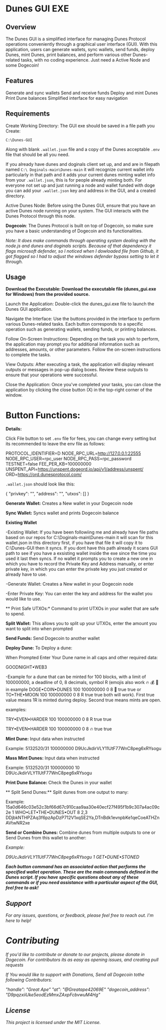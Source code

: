 # Dunes GUI EXE

## Overview
The Dunes GUI is a simplified interface for managing Dunes Protocol operations conveniently through a graphical user interface (GUI). With this application, users can generate wallets, sync wallets, send funds, deploy Dunes, mint Dunes, print balances, and perform various other Dunes-related tasks, with no coding experience. Just need a Active Node and some Dogecoin!

## Features
Generate and sync wallets
Send and receive funds
Deploy and mint Dunes
Print Dune balances
Simplified interface for easy navigation

## Requirements
Create Working Directory: The GUI exe should be saved in a file path you Create:
 
`C:\Dunes-GUI`

Along with blank `.wallet.json` file and a copy of the Dunes acceptable  `.env` file that should be all you need.

If you already have dunes and doginals client set up, and and are in filepath named `C:\ Doginals-main\Dunes-main` it will recognize current wallet info particularly in that path and it adds your current dunes minting wallet info from your `.wallet.json`, this is for people already minting both. For everyone not set up and just running a node and wallet funded with doge you can add your `.wallet.json` key and address in the GUI, and a created directory.

Active Dunes Node: Before using the Dunes GUI, ensure that you have an active Dunes node running on your system. The GUI interacts with the Dunes Protocol through this node.

**Dogecoin**: The Dunes Protocol is built on top of Dogecoin, so make sure you have a basic understanding of Dogecoin and its functionalities.

*Note: It does make commands through operating system dealing with the node.js and dunes and doginals scripts. Because of that dependency it flags microsoft defender, so I noticed when I dowloaded file from Github, it got flagged so I had to adjust the windows defender bypass setting to let it through.*

## Usage
**Download the Executable: Download the executable file (dunes_gui.exe for Windows) from the provided source.**

Launch the Application: Double-click the dunes_gui.exe file to launch the Dunes GUI application.

Navigate the Interface: Use the buttons provided in the interface to perform various Dunes-related tasks. Each button corresponds to a specific operation such as generating wallets, sending funds, or printing balances.

Follow On-Screen Instructions: Depending on the task you wish to perform, the application may prompt you for additional information such as addresses, amounts, or other parameters. Follow the on-screen instructions to complete the tasks.

View Outputs: After executing a task, the application will display relevant outputs or messages in pop-up dialog boxes. Review these outputs to ensure that your operations were successful.

Close the Application: Once you've completed your tasks, you can close the application by clicking the close button (X) in the top-right corner of the window.

# Button Functions:

**Details:**

Click File button to set `.env` file for fees, you can change every setting but its recommended to leave the env file as follows:

PROTOCOL_IDENTIFIER=D
NODE_RPC_URL=http://127.0.0.1:22555
NODE_RPC_USER=rpc_user
NODE_RPC_PASS=rpc_password
TESTNET=false
FEE_PER_KB=100000000
UNSPENT_API=https://unspent.dogeord.io/api/v1/address/unspent/
ORD=https://ord.dunesprotocol.com/

`.wallet.json` should look like this:

{
  "privkey": "",
  "address": "",
  "utxos": []
}

**Generate Wallet:**
Creates a New wallet in your Dogecoin node

**Sync Wallet:**
Syncs wallet and prints Dogecoin balance

**Existing Wallet**

-Existing Wallet: If you have been followiing me and already have file paths based on our repos for C:\Doginals-main\Dunes-main it will scan for this wallet.json in this directory first, if you have that file it will copy it to C:\Dunes-GUI then it syncs. If you dont have this path already it scans GUI path to see if you have a exsisting wallet inside the exe since the time you used it last then syncs. If no wallet it prompts you to create a new one in which you have to record the Private Key and Address manually, or enter private key, in which you can enter the private key you just created or already have to use.

-Generate Wallet:
Creates a New wallet in your Dogecoin node

-Enter Private Key: 
You can enter the key and address for the wallet you would like to use.


** Print Safe UTXOs:* 
Command to print UTXOs in your wallet that are safe to spend.

**Split Wallet:**
This allows you to split up your UTXOs, enter the amount you want to split into when prompted

**Send Funds:**
 Send Dogecoin to another wallet

**Deploy Dune:**
To Deploy a dune:

When Prompted Enter Your Dune name in all caps and other required data: 

GOODNIGHT•WEB3 <blocks> <limit-per-mint> <timestamp-deadline> <decimals> <symbol> <mint-self> <is-open>

-Example for a dune that can be minted for 100 blocks, with a limit of 100000000, a deadline of 0, 8 decimals, symbol R (emojis also work 🔥 💰 🚀 in example DOGE•COIN•DUNES 100 100000000 0 8 🚀 true true  or TO•THE•MOON 100 100000000 0 8 R true true   both will work). First true value means 1R is minted during deploy. Second true means mints are open.


examples:

TRY•EVEN•HARDER 100 100000000 0 8 R true true

TRY•EVEN•HARDER 100 100000000 0 8 🔥 true true


**Mint Dune:** 
Input data when instructed
 <id> <amount> <to>

Example:
5132520/31 100000000 D9UcJkdirVLY11UtF77WnC8peg6xRYsogu

**Mass Mint Dunes:**
Input data when instructed <id> <amount> <number-of-mints> <to>

Example:
5132520/31 100000000 10 D9UcJkdirVLY11UtF77WnC8peg6xRYsogu

**Print Dune Balance:**
Check the Dunes in your wallet

** Split Send Dunes:**
Split dunes from one output to many:

<txhash> <vout> <dune> <decimals> <amounts> <addresses>

Example: 
 15a0d646c03e52c3bf66d67c910caa9aa30e40ecf27f495f1b9c307a4ac09c2e 1 WHO•LET•THE•DUNES•OUT 8 2,3 DDjbkNTHPZAq3f6pzApDzP712V1xqSE2Ya,DTnBdk1evnpbKe1qeCoeATHZnAVtwNR2xe

**Send or Combine Dunes:**
Combine dunes from multiple outputs to one or Send Dunes from this wallet to another: 

<address> <utxo-amount> <dune>

Example: 

D9UcJkdirVLY11UtF77WnC8peg6xRYsogu 1 GET•DUNE•STONED

***Each button command has an associated action that performs the specified wallet operation.
These are the main commands defined in the Dunes script. If you have specific questions about any of these commands or if you need assistance with a particular aspect of the GUI, feel free to ask!***

## Support
For any issues, questions, or feedback, please feel free to reach out. I'm here to help!

# Contributing
If you'd like to contribute or donate to our projects, please donate in Dogecoin. For contributors its as easy as opening issues, and creating pull requests

If You would like to support with Donations, Send all Dogecoin tothe following Contributors:

"handle": "Great Ape" "at": "@Greatape42069E" "dogecoin_address": "D9pqzxiiUke5eodEzMmxZAxpFcbvwuM4Hg"

## License
This project is licensed under the MIT License.
